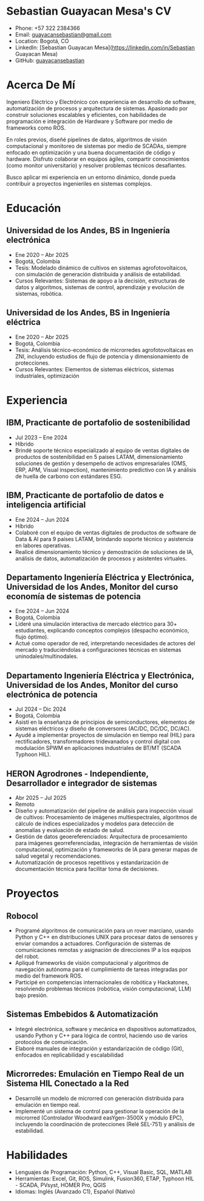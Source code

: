 # Sebastian Guayacan Mesa's CV

- Phone: +57 322 2384366
- Email: [guayacansebastian@gmail.com](mailto:guayacansebastian@gmail.com)
- Location: Bogotá, CO
- LinkedIn: [Sebastian Guayacan Mesa](https://linkedin.com/in/Sebastian Guayacan Mesa)
- GitHub: [guayacansebastian](https://github.com/guayacansebastian)


# Acerca De Mí

Ingeniero Eléctrico y Electrónico con experiencia en desarrollo de software, automatización de procesos y arquitectura de sistemas. Apasionado por construir soluciones escalables y eficientes, con habilidades de programación e integración de Hardware y Software por medio de frameworks como ROS.

En roles previos, diseñé pipelines de datos, algoritmos de visión computacional y monitoreo de sistemas por medio de SCADAs, siempre enfocado en optimización y una buena documentación de código y hardware. Disfruto colaborar en equipos ágiles, compartir conocimientos (como monitor universitario) y resolver problemas técnicos desafiantes.

Busco aplicar mi experiencia en un entorno dinámico, donde pueda contribuir a proyectos ingenieriles en sistemas complejos.

# Educación

## Universidad de los Andes, BS in Ingeniería electrónica

- Ene 2020 – Abr 2025
- Bogotá, Colombia
- Tesis: Modelado dinámico de cultivos en sistemas agrofotovoltaicos, con simulación de generación distribuida y análisis de estabilidad.
- Cursos Relevantes: Sistemas de apoyo a la decisión, estructuras de datos y algoritmos, sistemas de control, aprendizaje y evolución de sistemas, robótica.

## Universidad de los Andes, BS in Ingeniería eléctrica

- Ene 2020 – Abr 2025
- Bogotá, Colombia
- Tesis: Análisis técnico-económico de microrredes agrofotovoltaicas en ZNI, incluyendo estudios de flujo de potencia y dimensionamiento de protecciones.
- Cursos Relevantes: Elementos de sistemas eléctricos, sistemas industriales, optimización 

# Experiencia

## IBM, Practicante de portafolio de sostenibilidad

- Jul 2023 – Ene 2024
- Híbrido
- Brindé soporte técnico especializado al equipo de ventas digitales de productos de sostenibilidad en 5 países LATAM, dimensionamiento soluciones de gestión y desempeño de activos empresariales (OMS, ERP, APM, Visual inspection), mantenimiento predictivo con IA y análisis de huella de carbono con estándares ESG.

## IBM, Practicante de portafolio de datos e inteligencia artificial

- Ene 2024 – Jun 2024
- Híbrido
- Colaboré con el equipo de ventas digitales de productos de software de Data & AI para 9 países LATAM, brindando soporte técnico y asistencia en labores operativas.
- Realicé dimensionamiento técnico y demostración de soluciones de IA, análisis de datos, automatización de procesos y asistentes virtuales.

## Departamento Ingeniería Eléctrica y Electrónica, Universidad de los Andes, Monitor del curso economía de sistemas de potencia

- Ene 2024 – Jun 2024
- Bogotá, Colombia
- Lideré una simulación interactiva de mercado eléctrico para 30+ estudiantes, explicando conceptos complejos (despacho económico, flujo óptimo).
- Actué como operador de red, interpretando necesidades de actores del mercado y traduciéndolas a configuraciones técnicas en sistemas uninodales/multinodales.

## Departamento Ingeniería Eléctrica y Electrónica, Universidad de los Andes, Monitor del curso electrónica de potencia

- Jul 2024 – Dic 2024
- Bogotá, Colombia
- Asistí en la enseñanza de principios de semiconductores, elementos de sistemas eléctricos y diseño de conversores (AC/DC, DC/DC, DC/AC).
- Ayudé a implementar proyectos de simulación en tiempo real (HIL) para rectificadores, transformadores tridevanados y control digital con modulación SPWM en aplicaciones industriales de BT/MT (SCADA Typhoon HIL).

## HERON Agrodrones - Independiente, Desarrollador e integrador de sistemas

- Abr 2025 – Jul 2025
- Remoto
- Diseño y automatización del pipeline de análisis para inspección visual de cultivos: Procesamiento de imágenes multiespectrales, algoritmos de cálculo de índices especializados y modelos para detección de anomalías y evaluación de estado de salud.
- Gestión de datos geoereferenciados: Arquitectura de procesamiento para imágenes georreferenciadas, integración de herramientas de visión computacional, optimización y frameworks de IA para generar mapas de salud vegetal y recomendaciones.
- Automatización de procesos repetitivos y estandarización de documentación técnica para facilitar toma de decisiones.

# Proyectos

## Robocol

- Programé algoritmos de comunicación para un rover marciano, usando Python y C++ en distribuciones UNIX para procesar datos de sensores y enviar comandos a actuadores. Configuración de sistemas de comunicaciones remotas y asignación de direcciones IP a  los equipos del robot.
- Apliqué frameworks de visión computacional y algoritmos de navegación autónoma para el cumplimiento de tareas integradas por medio del framework ROS.
- Participé en competencias internacionales de robótica y Hackatones, resolviendo problemas técnicos (robótica, visión computacional, LLM) bajo presión.

## Sistemas Embebidos & Automatización

- Integré electrónica, software y mecánica en dispositivos automatizados, usando Python y C++ para lógica de control, haciendo uso de varios protocolos de comunicación.
- Elaboré manuales de integración y estandarización de código (Git), enfocados en replicabilidad y escalabilidad

## Microrredes: Emulación en Tiempo Real de un Sistema HIL Conectado a la Red

- Desarrollé un modelo de microrred con generación distribuida para emulación en tiempo real.
- Implementé un sistema de control para gestionar la operación de la microrred (Controlador Woodward easYgen-3500X y  módulo EPC), incluyendo la coordinación de protecciones (Relé SEL-751) y análisis de estabilidad.

# Habilidades

- Lenguajes de Programación: Python, C++, Visual Basic, SQL, MATLAB
- Herramientas: Excel, Git, ROS, Simulink, Fusion360, ETAP,  Typhoon HIL - SCADA, PVsyst, HOMER Pro, QGIS
- Idiomas: Inglés (Avanzado C1), Español (Nativo)
